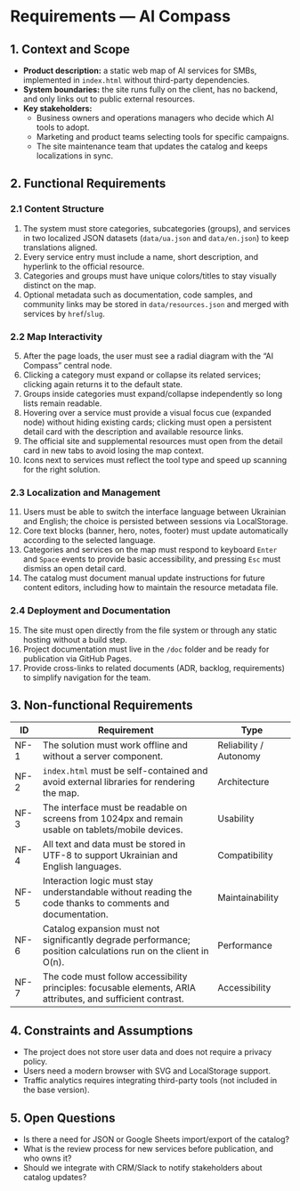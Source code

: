 # Requirements — AI Compass

## 1. Context and Scope
- **Product description:** a static web map of AI services for SMBs, implemented in `index.html` without third-party dependencies.
- **System boundaries:** the site runs fully on the client, has no backend, and only links out to public external resources.
- **Key stakeholders:**
  - Business owners and operations managers who decide which AI tools to adopt.
  - Marketing and product teams selecting tools for specific campaigns.
  - The site maintenance team that updates the catalog and keeps localizations in sync.

## 2. Functional Requirements
### 2.1 Content Structure
1. The system must store categories, subcategories (groups), and services in two localized JSON datasets (`data/ua.json` and `data/en.json`) to keep translations aligned.
2. Every service entry must include a name, short description, and hyperlink to the official resource.
3. Categories and groups must have unique colors/titles to stay visually distinct on the map.
4. Optional metadata such as documentation, code samples, and community links may be stored in `data/resources.json` and merged with services by `href`/`slug`.

### 2.2 Map Interactivity
5. After the page loads, the user must see a radial diagram with the “AI Compass” central node.
6. Clicking a category must expand or collapse its related services; clicking again returns it to the default state.
7. Groups inside categories must expand/collapse independently so long lists remain readable.
8. Hovering over a service must provide a visual focus cue (expanded node) without hiding existing cards; clicking must open a persistent detail card with the description and available resource links.
9. The official site and supplemental resources must open from the detail card in new tabs to avoid losing the map context.
10. Icons next to services must reflect the tool type and speed up scanning for the right solution.

### 2.3 Localization and Management
11. Users must be able to switch the interface language between Ukrainian and English; the choice is persisted between sessions via LocalStorage.
12. Core text blocks (banner, hero, notes, footer) must update automatically according to the selected language.
13. Categories and services on the map must respond to keyboard `Enter` and `Space` events to provide basic accessibility, and pressing `Esc` must dismiss an open detail card.
14. The catalog must document manual update instructions for future content editors, including how to maintain the resource metadata file.

### 2.4 Deployment and Documentation
15. The site must open directly from the file system or through any static hosting without a build step.
16. Project documentation must live in the `/doc` folder and be ready for publication via GitHub Pages.
17. Provide cross-links to related documents (ADR, backlog, requirements) to simplify navigation for the team.

## 3. Non-functional Requirements
| ID | Requirement | Type |
| --- | --- | --- |
| NF-1 | The solution must work offline and without a server component. | Reliability / Autonomy |
| NF-2 | `index.html` must be self-contained and avoid external libraries for rendering the map. | Architecture |
| NF-3 | The interface must be readable on screens from 1024px and remain usable on tablets/mobile devices. | Usability |
| NF-4 | All text and data must be stored in UTF-8 to support Ukrainian and English languages. | Compatibility |
| NF-5 | Interaction logic must stay understandable without reading the code thanks to comments and documentation. | Maintainability |
| NF-6 | Catalog expansion must not significantly degrade performance; position calculations run on the client in O(n). | Performance |
| NF-7 | The code must follow accessibility principles: focusable elements, ARIA attributes, and sufficient contrast. | Accessibility |

## 4. Constraints and Assumptions
- The project does not store user data and does not require a privacy policy.
- Users need a modern browser with SVG and LocalStorage support.
- Traffic analytics requires integrating third-party tools (not included in the base version).

## 5. Open Questions
- Is there a need for JSON or Google Sheets import/export of the catalog?
- What is the review process for new services before publication, and who owns it?
- Should we integrate with CRM/Slack to notify stakeholders about catalog updates?
